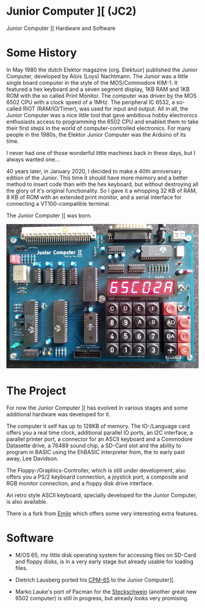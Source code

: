 # Junior Computer ][ (JC2)

Junior Computer ][ Hardware and Software

# Some History

In May 1980 the dutch Elektor magazine (org. Elektuur) published the Junior Computer, developed by Alois (Loys) Nachtmann.
The Junior was a little single board computer in the style of the MOS/Commodore KIM-1.
It featured a hex keyboard and a seven segment display, 1KB RAM and 1KB ROM with the so called Print Monitor.
The computer was driven by the MOS 6502 CPU with a clock speed of a 1MHz. The peripheral IC 6532, a so-called RIOT (RAM/IO/Timer), was used for input and output.
All in all, the Junior Computer was a nice little tool that gave ambitious hobby electronics enthusiasts access to programming the 
6502 CPU and enabled them to take their first steps in the world of computer-controlled electronics. 
For many people in the 1980s, the Elektor Junior Computer was the Arduino of its time.

I never had one of those wonderful little machines back in these days, but I always wanted one...

40 years later, in January 2020, I decided to make a 40th anniversary edition of the Junior.
This time it should have more memory and a better method to insert code than with the hex keyboard, but without destroying all the glory of it's original functionality.
So I gave it a whopping 32 KB of RAM, 8 KB of ROM with an extended print monitor, and a serial interface for connecting a VT100-compatible terminal.

The Junior Computer ][ was born. 

![Board Top](./Images/JC2_Top.jpg)

# The Project

For now the Junior Computer ][ has evolved in various stages and some additional hardware was developed for it.

The computer it self has up to 128KB of memory. The IO-/Language card offers you a real time clock, additional parallel IO ports, 
an I2C interface, a parallel printer port, a connector for an ASCII keyboard and a Commodore Datasette drive, a 76489 sound chip, a SD-Card slot and the ability 
to program in BASIC using the EhBASIC interpreter from, the to early past away, Lee Davidson.

The Floppy-/Graphics-Controller, which is still under development, also offers you a PS/2 keyboard connection, a joystick port, a composite and RGB monitor connection, and a floppy disk drive interface.

An retro style ASCII keyboard, specially developed for the Junior Computer, is also available.

There is a fork from [Emile](https://github.com/Emile666/JC2) which offers some very interesting extra features.

# Software

- M/OS 65, my little disk operating system for accessing files on SD-Card and floppy disks, is in a very early stage but already usable for loading files.

- Dietrich Lausberg ported his [CPM-65](https://github.com/Dietrich-L/CPM-65_for_JUNIOR_COMPUTER_II) to the Junior Computer][.

- Marko Lauke's port of Pacman for the [Steckschwein](https://www.steckschwein.de/) (another great new 6502 computer) is still in progress, but already looks very promising.
